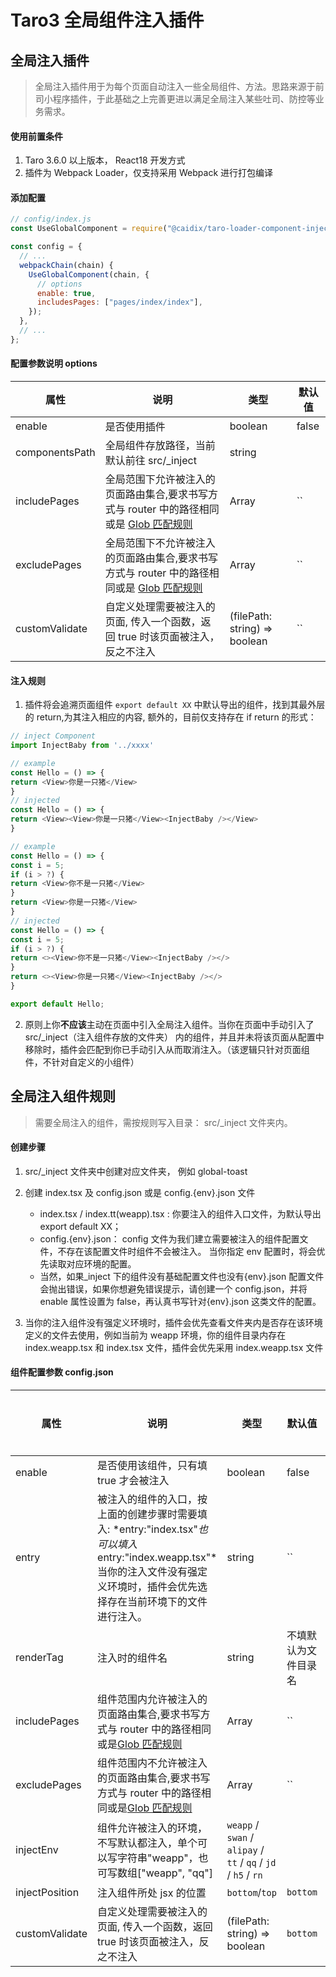 # Taro3 全局组件注入插件

## 全局注入插件

> 全局注入插件用于为每个页面自动注入一些全局组件、方法。思路来源于前司小程序插件，于此基础之上完善更进以满足全局注入某些吐司、防控等业务需求。

####

#### 使用前置条件

1. Taro 3.6.0 以上版本， React18 开发方式
2. 插件为 Webpack Loader，仅支持采用 Webpack 进行打包编译

#### 添加配置

```javascript
// config/index.js
const UseGlobalComponent = require("@caidix/taro-loader-component-inject");

const config = {
  // ...
  webpackChain(chain) {
    UseGlobalComponent(chain, {
      // options
      enable: true,
      includesPages: ["pages/index/index"],
    });
  },
  // ...
};
```

#### 配置参数说明 options

| 属性           | 说明                                                                                                                                 | 类型                          | 默认值 |
| -------------- | ------------------------------------------------------------------------------------------------------------------------------------ | ----------------------------- | ------ |
| enable         | 是否使用插件                                                                                                                         | boolean                       | false  |
| componentsPath | 全局组件存放路径，当前默认前往 src/\_inject                                                                                          | string                        |        |
| includePages   | 全局范围下允许被注入的页面路由集合,要求书写方式与 router 中的路径相同或是 [Glob 匹配规则](https://www.npmjs.com/package/minimatch)   | Array<string>                 | ``     |
| excludePages   | 全局范围下不允许被注入的页面路由集合,要求书写方式与 router 中的路径相同或是 [Glob 匹配规则](https://www.npmjs.com/package/minimatch) | Array<string>                 | ``     |
| customValidate | 自定义处理需要被注入的页面, 传入一个函数，返回 true 时该页面被注入，反之不注入                                                       | (filePath: string) => boolean | ``     |

#### 注入规则

1. 插件将会追溯页面组件 `export default XX` 中默认导出的组件，找到其最外层的 return,为其注入相应的内容, 额外的，目前仅支持存在 if return 的形式：

```javascript
// inject Component
import InjectBaby from '../xxxx'

// example
const Hello = () => {
return <View>你是一只猪</View>
}
// injected
const Hello = () => {
return <View><View>你是一只猪</View><InjectBaby /></View>
}

// example
const Hello = () => {
const i = 5;
if (i > ?) {
return <View>你不是一只猪</View>
}
return <View>你是一只猪</View>
}
// injected
const Hello = () => {
const i = 5;
if (i > ?) {
return <><View>你不是一只猪</View><InjectBaby /></>
}
return <><View>你是一只猪</View><InjectBaby /></>
}

export default Hello;

```

2. 原则上你**不应该**主动在页面中引入全局注入组件。当你在页面中手动引入了 src/\_inject（注入组件存放的文件夹） 内的组件，并且并未将该页面从配置中移除时，插件会匹配到你已手动引入从而取消注入。（该逻辑只针对页面组件，不针对自定义的小组件）

## 全局注入组件规则

> 需要全局注入的组件，需按规则写入目录： src/\_inject 文件夹内。

#### 创建步骤

1.  src/\_inject 文件夹中创建对应文件夹， 例如 global-toast

2.  创建 index.tsx 及 config.json 或是 config.{env}.json 文件

    - index.tsx / index.tt(weapp).tsx : 你要注入的组件入口文件，为默认导出 export default XX；
    - config.{env}.json： config 文件为我们建立需要被注入的组件配置文件，不存在该配置文件时组件不会被注入。 当你指定 env 配置时，将会优先读取对应环境的配置。
    - 当然，如果\_inject 下的组件没有基础配置文件也没有{env}.json 配置文件会抛出错误，如果你想避免错误提示，请创建一个 config.json，并将 enable 属性设置为 false，再认真书写针对{env}.json 这类文件的配置。

3.  当你的注入组件没有强定义环境时，插件会优先查看文件夹内是否存在该环境定义的文件去使用，例如当前为 weapp 环境，你的组件目录内存在 index.weapp.tsx 和 index.tsx 文件，插件会优先采用 index.weapp.tsx 文件

#### 组件配置参数 config.json

| 属性           | 说明                                                                                                                                                                               | 类型                                                           | 默认值               | 是否必填 |
| -------------- | ---------------------------------------------------------------------------------------------------------------------------------------------------------------------------------- | -------------------------------------------------------------- | -------------------- | -------- |
| enable         | 是否使用该组件，只有填 true 才会被注入                                                                                                                                             | boolean                                                        | false                | 否       |
| entry          | 被注入的组件的入口，按上面的创建步骤时需要填入: *entry:"index.tsx"*也可以填入*entry:"index.weapp.tsx"*当你的注入文件没有强定义环境时，插件会优先选择存在当前环境下的文件进行注入。 | string                                                         | ``                   | 是       |
| renderTag      | 注入时的组件名                                                                                                                                                                     | string                                                         | 不填默认为文件目录名 | 否       |
| includePages   | 组件范围内允许被注入的页面路由集合,要求书写方式与 router 中的路径相同或是[Glob 匹配规则](https://www.npmjs.com/package/minimatch)                                                  | Array<string>                                                  | ``                   | 否       |
| excludePages   | 组件范围内不允许被注入的页面路由集合,要求书写方式与 router 中的路径相同或是[Glob 匹配规则](https://www.npmjs.com/package/minimatch)                                                | Array<string>                                                  | ``                   | 否       |
| injectEnv      | 组件允许被注入的环境，不写默认都注入，单个可以写字符串"weapp"，也可写数组["weapp", "qq"]                                                                                           | `weapp` / `swan` / `alipay` / `tt` / `qq` / `jd` / `h5` / `rn` |                      | 否       |
| injectPosition | 注入组件所处 jsx 的位置                                                                                                                                                            | `bottom`/`top`                                                 | `bottom`             | 否       |
| customValidate | 自定义处理需要被注入的页面, 传入一个函数，返回 true 时该页面被注入，反之不注入                                                                                                     | (filePath: string) => boolean                                  | `bottom`             | 否       |

